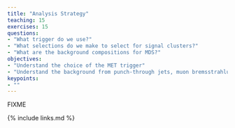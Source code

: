 ```yaml
---
title: "Analysis Strategy"
teaching: 15
exercises: 15
questions:
- "What trigger do we use?"
- "What selections do we make to select for signal clusters?"
- "What are the background compositions for MDS?"
objectives:
- "Understand the choice of the MET trigger"
- "Understand the background from punch-through jets, muon bremsstrahlung and low pT pileup particles"
keypoints:
- ""
---
```

FIXME

{% include links.md %}

